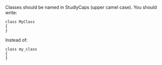 Classes should be named in StudlyCaps (upper camel case). You should write:

    class MyClass
    {
    }

Instead of:

    class my_class
    {
    }

      